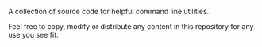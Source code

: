 A collection of source code for helpful command line utilities.

Feel free to copy, modify or distribute any content in this repository
for any use you see fit.

